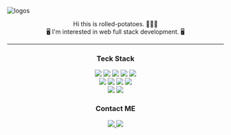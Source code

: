 ![logos](https://user-images.githubusercontent.com/44409642/100544897-40e57a80-329c-11eb-9d1e-a3159a00b1fb.png)

<p align='center'>
Hi this is rolled-potatoes. 🥔🥔🥔</br>
🖥  I'm interested in web full stack development.  🖥
</p>
  
---

<h3 align='center'>Teck Stack</h3>
<p align='center'>
  <img src="https://img.shields.io/badge/JavaScript-f7df11?style=flat-square&logo=JavaScript&logoColor=black" />
  <img src="https://img.shields.io/badge/HTML-E34F26?style=flat-square&logo=HTML5&logoColor=white"/>
  <img src="https://img.shields.io/badge/CSS-1572B6?style=flat-square&logo=CSS3&logoColor=white"/>
  <img src="https://img.shields.io/badge/Java-007396?style=flat-square&logo=Java&logoColor=white"/>
  <img src="https://img.shields.io/badge/GitHub-181717?style=flat-square&logo=GitHub&logoColor=white"/>
  <br/>
  <img src="https://img.shields.io/badge/React-61dafb?style=flat-square&logo=React&logoColor=black"/>
  <img src="https://img.shields.io/badge/Node-339933?style=flat-square&logo=Node.js&logoColor=white"/>
  <img src="https://img.shields.io/badge/TypeScript-007ACC?style=flat-square&logo=TypeScript&logoColor=white"/>
  <img src="https://img.shields.io/badge/Spring-6FB33F?style=flat-square&logo=Spring&logoColor=white"/>
  <br/>
  <img src="https://img.shields.io/badge/MongoDB-47A248?style=flat-square&logo=MongoDB&logoColor=white"/>
  <img src="https://img.shields.io/badge/MySQL-4479A1?style=flat-square&logo=MySQL&logoColor=white"/>
</p>

<h3 align='center'>Contact ME</h3>
<p align='center'>
  <a href="mailto:keep4404@gmail.com"><img src="https://img.shields.io/badge/Gmail-d14836?style=flat-square&logo=Gmail&logoColor=white"/>
  <a href='https://velog.io/@rolled-potatoes'><img src="https://img.shields.io/badge/velog-34e0a1?style=flat-square&logo=Vimeo&logoColor=white"/></a>
</p>
